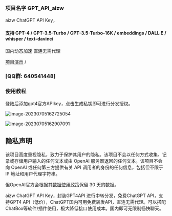 ### 项目名字 GPT_API_aizw

aizw ChatGPT API Key，

#### 支持 **GPT-4** / GPT-3.5-Turbo / GPT-3.5-Turbo-16K / embeddings / DALL·E / whisper / text-davinci

国内动态加速 直连无需代理

[项目演示](https://aizw.io/) / 

### [QQ群: 640541448]

### 使用教程

登陆后添加gpt4官方APIkey，点击生成私钥即可进行分发授权。

![image-20230705162725054](C:\Users\49607\AppData\Roaming\Typora\typora-user-images\image-20230705162725054.png)

![image-20230705162907091](C:\Users\49607\AppData\Roaming\Typora\typora-user-images\image-20230705162907091.png)

## 隐私声明

该项目高度重视隐私，致力于保护其用户的隐私。该项目不会以任何方式收集、记录或存储用户输入的任何文本或由 OpenAI 服务器返回的任何文本。该项目不会向 OpenAI 或任何第三方提供有关 API 调用者的身份的任何信息，包括但不限于 IP 地址和用户代理字符串。

但OpenAI官方会根据其[数据使用政策](https://platform.openai.com/docs/data-usage-policies)保留 30 天的数据。

aizw ChatGPT API Key，封装GPT4API 进行中转分发，免费ChatGPT API，支持GPT4 API（低价），ChatGPT国内可用免费转发API，直连无需代理。可以搭配ChatBox等软件/插件使用，极大降低接口使用成本。国内即可无限制畅快聊天。
